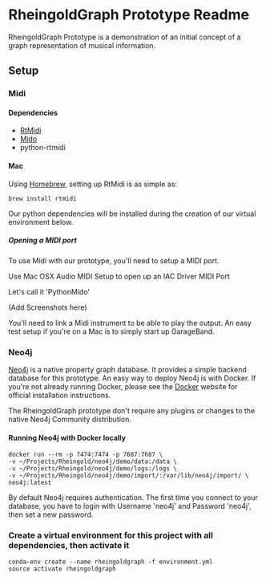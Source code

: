 # RheingoldGraph Prototype Readme #

RheingoldGraph Prototype is a demonstration of an initial concept of a graph representation of musical information.

## Setup

### Midi

#### Dependencies

* [RtMidi](https://www.music.mcgill.ca/~gary/rtmidi/)
* [Mido](https://mido.readthedocs.io/en/latest/index.html)
* python-rtmidi

#### Mac

Using [Homebrew](https://brew.sh), setting up RtMidi is as simple as:
```
brew install rtmidi
```

Our python dependencies will be installed during the creation of our virtual environment below.

##### Opening a MIDI port

To use Midi with our prototype, you'll need to setup a MIDI port.

Use Mac OSX Audio MIDI Setup to open up an IAC Driver MIDI Port

Let's call it 'PythonMido'

(Add Screenshots here)

You'll need to link a Midi instrument to be able to play the output.  An easy test setup if you're on a Mac is to simply start up GarageBand. 


### Neo4j
[Neo4j](https://neo4j.com/) is a native property graph database.  It provides a simple backend database for this prototype.  An easy way to deploy Neo4j is with Docker.  If you're not already running Docker, please see the [Docker](https://www.docker.com) website for official installation instructions.

The RheingoldGraph prototype don't require any plugins or changes to the native Neo4j Community distribution.

#### Running Neo4j with Docker locally
```
docker run --rm -p 7474:7474 -p 7687:7687 \
-v ~/Projects/Rheingold/neo4j/demo/data:/data \
-v ~/Projects/Rheingold/neo4j/demo/logs:/logs \
-v ~/Projects/Rheingold/neo4j/demo/import/:/var/lib/neo4j/import/ \
neo4j:latest
```

By default Neo4j requires authentication. The first time you connect to your database, you have to login with Username 'neo4j' and Password 'neo4j', then set a new password.

### Create a virtual environment for this project with all dependencies, then activate it
```
conda-env create --name rheingoldgraph -f environment.yml
source activate rheingoldgraph
```
